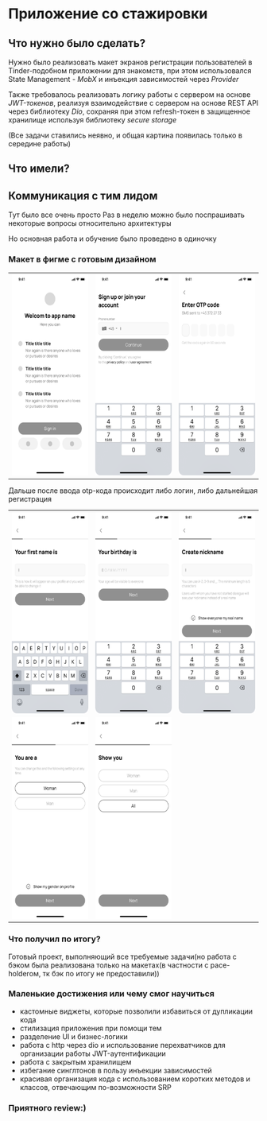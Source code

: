 # Приложение со стажировки

## Что нужно было сделать?

Нужно было реализовать макет экранов регистрации пользователей в Tinder-подобном приложении для знакомств, при этом использовался State Management - *MobX* и инъекция зависимостей через *Provider*

Также требовалось реализовать логику работы с сервером на основе *JWT-токенов*, реализуя взаимодействие с сервером на основе REST API через библиотеку *Dio*, сохраняя при этом refresh-токен в защищенное хранилище используя библиотеку *secure storage*

(Все задачи ставились неявно, и общая картина появилась только в середине работы)
## Что имели?

## Коммуникация с тим лидом
Тут было все очень просто
Раз в неделю можно было поспрашивать некоторые вопросы относительно архитектуры

Но основная работа и обучение было проведено в одиночку

### Макет в фигме с готовым дизайном


<table>
    <tr>
    <td><img src="readme_assets/1_start_screen.png" width=188 height=406></td>
    <td><img src="readme_assets/2_phone_number.png" width=188 height=406></td>
    <td><img src="readme_assets/3_OTP_code.png" width=188 height=406></td>
</tr>
</table>
<!-- ![Start screen](readme_assets/1_start_screen.png)
 ![Phone number](readme_assets/2_phone_number.png)
![OTP](readme_assets/3_OTP_code.png) -->

Дальше после ввода otp-кода происходит либо логин, либо дальнейшая регистрация


<table>
    <tr>
        <td><img src="readme_assets/4_your_first_name_is.png" width=188 height=406></td>
        <td><img src="readme_assets/5_your_birthday_is.png" width=188 height=406></td>
        <td><img src="readme_assets/6_your_nickname.png" width=188 height=406></td>
    </tr>
    <tr>
        <td><img src="readme_assets/7_you_are_a.png" width=188 height=406></td>
        <td><img src="readme_assets/8_show_you.png" width=188 height=406></td>
</tr>
</table>
<!-- ![first name](readme_assets/4_your_first_name_is.png)
![birthday](readme_assets/5_your_birthday_is.png)
![nickname](readme_assets/6_your_nickname.png)
![u r](readme_assets/7_you_are_a.png)
![show u](readme_assets/8_show_you.png) -->

### Что получил по итогу?

Готовый проект, выполняющий все требуемые задачи(но работа с бэком была реализована только на макетах(в частности с pace-holderом, тк бэк по итогу не предоставили))

### Маленькие достижения или чему смог научиться

- кастомные виджеты, которые позволили избавиться от дупликации кода
- стилизация приложения при помощи тем
- разделение UI и бизнес-логики
- работа с http через dio и использование перехватчиков для организации работы JWT-аутентификации
- работа с закрытым хранилищем
- избегание синглтонов в пользу инъекции зависимостей
- красивая организация кода с использованием коротких методов и классов, отвечающим по-возможности SRP

### Приятного review:)
